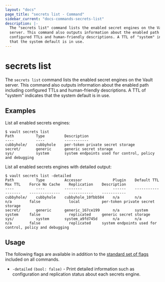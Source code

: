 ```yaml
---
layout: "docs"
page_title: "secrets list - Command"
sidebar_current: "docs-commands-secrets-list"
description: |-
  The "secrets list" command lists the enabled secret engines on the Vault
  server. This command also outputs information about the enabled path including
  configured TTLs and human-friendly descriptions. A TTL of "system" indicates
  that the system default is in use.
---
```


# secrets list

The `secrets list` command lists the enabled secret engines on the Vault server.
This command also outputs information about the enabled path including
configured TTLs and human-friendly descriptions. A TTL of "system" indicates
that the system default is in use.

## Examples

List all enabled secrets engines:

```text
$ vault secrets list
Path          Type         Description
----          ----         -----------
cubbyhole/    cubbyhole    per-token private secret storage
secret/       generic      generic secret storage
sys/          system       system endpoints used for control, policy and debugging
```

List all enabled secrets engines with detailed output:

```text
$ vault secrets list -detailed
Path          Type         Accessor              Plugin    Default TTL    Max TTL    Force No Cache    Replication    Description
----          ----         --------              ------    -----------    -------    --------------    -----------    -----------
cubbyhole/    cubbyhole    cubbyhole_10fbb584    n/a       n/a            n/a        false             local          per-token private secret storage
secret/       generic      generic_167ce199      n/a       system         system     false             replicated     generic secret storage
sys/          system       system_a9fd745d       n/a       n/a            n/a        false             replicated     system endpoints used for control, policy and debugging
```

## Usage

The following flags are available in addition to the [standard set of
flags](/docs/commands/index.html) included on all commands.

- `-detailed` `(bool: false)` - Print detailed information such as configuration
  and replication status about each secrets engine.
